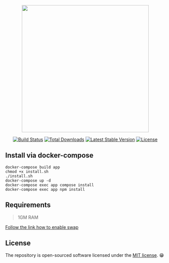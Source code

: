 <p align="center"><a href="https://laravel.com" target="_blank"><img src="https://raw.githubusercontent.com/laravel/art/master/logo-lockup/5%20SVG/2%20CMYK/1%20Full%20Color/laravel-logolockup-cmyk-red.svg" width="400"></a></p>

<p align="center">
<a href="https://travis-ci.org/laravel/framework"><img src="https://travis-ci.org/laravel/framework.svg" alt="Build Status"></a>
<a href="https://packagist.org/packages/laravel/framework"><img src="https://img.shields.io/packagist/dt/laravel/framework" alt="Total Downloads"></a>
<a href="https://packagist.org/packages/laravel/framework"><img src="https://img.shields.io/packagist/v/laravel/framework" alt="Latest Stable Version"></a>
<a href="https://packagist.org/packages/laravel/framework"><img src="https://img.shields.io/packagist/l/laravel/framework" alt="License"></a>
</p>

## Install via docker-compose

```
docker-compose build app
chmod +x install.sh
./install.sh
docker-compose up -d 
docker-compose exec app compose install
docker-compose exec app npm install
```

## Requirements

> 1GM RAM

[Follow the link how to enable swap](https://getcomposer.org/doc/articles/troubleshooting.md#proc-open-fork-failed-errors)

## License

The repository is open-sourced software licensed under the [MIT license](https://opensource.org/licenses/MIT). 😁
